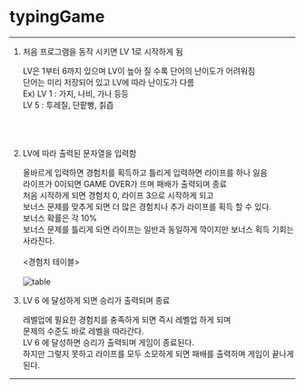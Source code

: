 # typingGame

<hr>




1.  처음 프로그램을 동작 시키면 LV 1로 시작하게 됨<br>
   
      LV은 1부터 6까지 있으며 LV이 높아 질 수록 단어의 난이도가 어려워짐<br>
      단어는 미리 저장되어 있고 LV에 따라 난이도가 다름<br>
        Ex) LV 1 : 가지, 나비, 가나 등등<br>
            LV 5 : 투레질, 단팥빵, 칡즙<br><br><br><br>
    

2.  LV에 따라 출력된 문자열을 입력함<br>
    
    
      올바르게 입력하면 경험치를 획득하고 틀리게 입력하면 라이프를 하나 잃음<br>
      라이프가 0이되면 GAME OVER가 뜨며 패배가 출력되며 종료<br>
      처음 시작하게 되면 경험치 0, 라이프 3으로 시작하게 되고<br>
      보너스 문제를 맞추게 되면 더 많은 경험치나 추가 라이프를 획득 할 수 있다.<br>
      보너스 확률은 각 10%<br>
      보너스 문제를 틀리게 되면 라이프는 일반과 동일하게 깍이지만 보너스 획득 기회는 사라진다.<br>
          <br> <경험치 테이블><br><br>
           ![table](https://user-images.githubusercontent.com/42165321/44198658-f13b1d80-a17c-11e8-927d-cfd11605a141.png)

           
           
       

3.  LV 6 에 달성하게 되면 승리가 출력되며 종료 <br> 
      
      레벨업에 필요한 경험치를 충족하게 되면 즉시 레벨업 하게 되며<br>
      문제의 수준도 바로 레벨을 따라간다.<br>
      LV 6 에 달성하면 승리가 출력되며 게임이 종료된다.<br>
      하지만 그렇지 못하고 라이프를 모두 소모하게 되면 패배를 출력하며 게임이 끝나게 된다.<br>
      

<hr/>

